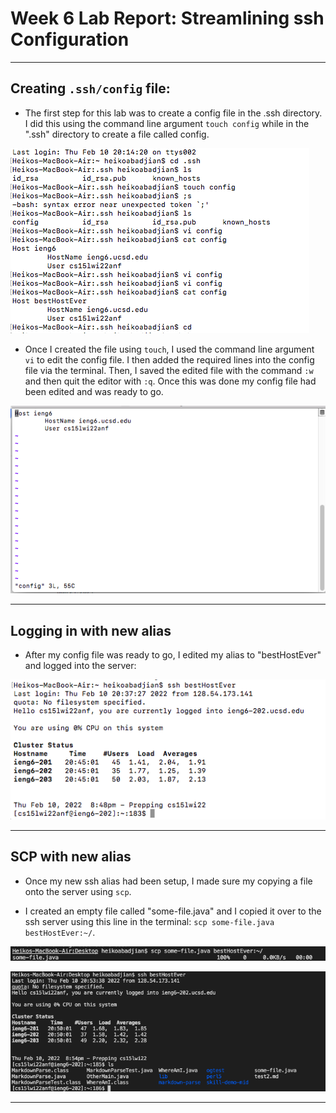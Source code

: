 # Week 6 Lab Report: Streamlining ssh Configuration
  
***
  
## Creating ```.ssh/config``` file:

* The first step for this lab was to create a config file in the .ssh directory. I did this using the command line argument ```touch config``` while in the ".ssh" directory to create a file called config.
  
![CreatingCongfigFile](images3/creatingConfig.png)
  
* Once I created the file using ```touch```, I used the command line argument ```vi``` to edit the config file. I then added the required lines into the config file via the terminal. Then, I saved the edited file with the command ```:w``` and then quit the editor with ```:q```. Once this was done my config file had been edited and was ready to go.
  
![EditingConfigFile](images3/editingConfig.png)

***

## Logging in with new alias
  
* After my config file was ready to go, I edited my alias to "bestHostEver" and logged into the server:
  
![SSHintoConfigFile](images3/afterConfig.png)

***
  
## SCP with new alias
  
* Once my new ssh alias had been setup, I made sure my copying a file onto the server using ```scp```.
  
* I created an empty file called "some-file.java" and I copied it over to the ssh server using this line in the terminal: ```scp some-file.java bestHostEver:~/```.
  
![ScpWithNewAlias](images3/scpSomeFile.png)
  
![CheckingIfFileWasSSHd](images3/someFileSSHd.png)  

***
  



